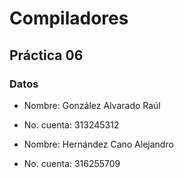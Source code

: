 # Compiladores
## Práctica 06

### Datos
- Nombre: González Alvarado Raúl
- No. cuenta: 313245312

- Nombre: Hernández Cano Alejandro
- No. cuenta: 316255709

